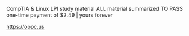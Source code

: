 CompTIA & Linux LPI study material 
ALL material summarized TO PASS
one-time payment of $2.49 | yours forever

https://oppc.us
